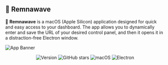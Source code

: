 ##  Remnawave

👾 **Remnawave** is a macOS (Apple Silicon) application designed for quick and easy access to your dashboard. The app allows you to dynamically enter and save the URL of your desired control panel, and then it opens it in a distraction-free Electron window.

![App Banner](https://kappa.lol/TcGC2e.png)

<div align="center">
  
  ![Version](https://img.shields.io/badge/Version-0.0.2-blue?style=flat-square)
  ![GitHub stars](https://img.shields.io/github/stars/wakeupmetha/Remnawave-macOS?style=flat-square&logo=github&logoColor=white)
  ![macOS](https://img.shields.io/badge/macOS%20Version-11%2B-2b5797?style=flat-square&logo=apple&logoColor=white)
  ![Electron](https://img.shields.io/badge/Electron-30.0.0-000000?style=flat-square&logo=electron&logoColor=white)
</div>
